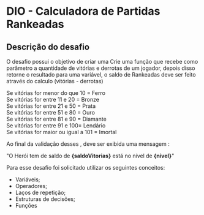 #  DIO - Calculadora de Partidas Rankeadas

## Descrição do desafio

O desafio possui o objetivo de criar uma Crie uma função que recebe como parâmetro a quantidade de vitórias e derrotas de um jogador,
depois disso retorne o resultado para uma variável, o saldo de Rankeadas deve ser feito através do calculo (vitórias - derrotas)

Se vitórias for menor do que 10 = Ferro<br>
Se vitórias for entre 11 e 20 = Bronze<br>
Se vitórias for entre 21 e 50 = Prata<br>
Se vitórias for entre 51 e 80 = Ouro<br>
Se vitórias for entre 81 e 90 = Diamante<br>
Se vitórias for entre 91 e 100= Lendário<br>
Se vitórias for maior ou igual a 101 = Imortal<br>

Ao final da validação desses , deve ser exibida uma mensagem : 

"O Herói tem de saldo de **{saldoVitorias}** está no nível de **{nivel}**"

Para esse desafio foi solicitado utilizar os seguintes conceitos:

- Variáveis;
- Operadores;
- Laços de repetição;
- Estruturas de decisões;
- Funções